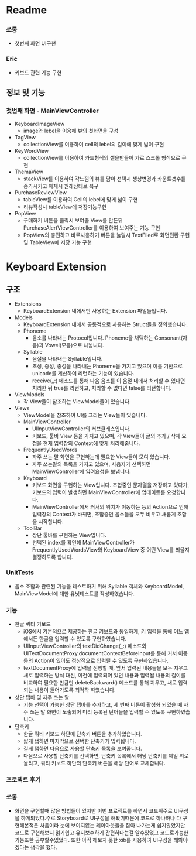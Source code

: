 # Readme

### 쏘롱

- 첫번째 화면 UI구현

### Eric

- 키보드 관련 기능 구현

## 정보 및 기능

### 첫번째 화면 - MainViewController

- KeyboardImageView
    - image와 lebel을 이용해 뷰의 첫화면을 구성
- TagView
    - collectionView를 이용하여 cell의 lebel의 길이에 맞게 넓이 구현
- KeyWordView
    - collectionView를 이용하여 카드형식의 셀을만들어 가로 스크롤 형식으로 구현
- ThemaView
    - stackView를 이용하여 각느낌의 뷰를 담아 선택시 생상변경과 카운트갯수를 증가시키고 해제시 원래상태로 복구
- PurchaseReviewView
    - tableView를 이용하여 Cell의 lebel에 맞게 넓이 구현
    - 리뷰작성시 tableView에 저장기능구현
- PopView
    - 구매하기 버튼을 클릭시 보여줄 View를 만든뒤 PurchaseAlertViewController를 이용하여 보여주는 기능 구현
    - PopView의 충전하고 바로사용하기 버튼을 눌릴시 TextFiled로 화면전환 구현및 TableView에 저장 기능 구현

# Keyboard Extension

## 구조

- Extensions
    - KeyboardExtension 내에서만 사용하는 Extension 파일들입니다.
- Models
    - KeyboardExtension 내에서 공통적으로 사용하는 Struct들을 정의했습니다.
    - Phoneme
        - 음소를 나타내는 Protocol입니다. Phoneme을 채택하는 Consonant(자음)과 Vowel(모음)으로 나뉩니다.
    - Syllable
        - 음절을 나타내는 Syllable입니다.
        - 초성, 중성, 종성을 나타내는 Phoneme을 가지고 있으며 이를 기반으로 unicode를 계산하여 리턴하는 기능이 있습니다.
        - receive(_:) 메소드를 통해 다음 음소를 이 음절 내에서 처리할 수 있다면 처리한 뒤 true를 리턴하고, 처리할 수 없다면 false를 리턴합니다.
- ViewModels
    - 각 View들이 참조하는 ViewModel들이 있습니다.
- Views
    - ViewModel을 참조하여 UI를 그리는 View들이 있습니다.
    - MainViewController
        - UIInputViewController의 서브클래스입니다.
        - 키보드, 툴바 View 등을 가지고 있으며, 각 View들이 글의 추가 / 삭제 요청을 현재 입력창의 Context에 맞게 처리해줍니다.
    - FrequentlyUsedWords
        - 자주 쓰는 말 화면을 구현하는데 필요한 View들이 모여 있습니다.
        - 자주 쓰는말의 목록을 가지고 있으며, 사용자가 선택하면 MainViewController에 입려요청을 보냅니다.
    - Keyboard
        - 키보드 화면을 구현하는 View입니다. 조합중인 문자열을 저장하고 있다가, 키보드의 입력이 발생하면 MainViewController에 업데이트를 요청합니다.
        - MainViewController에서 커서의 위치가 이동하는 등의 Action으로 인해 입력창의 Context가 바뀌면, 조합중인 음소들을 모두 비우고 새롭게 조합을 시작합니다.
    - ToolBar
        - 상단 툴바를 구현하는 View입니다.
        - 선택된 index를 확인해 MainViewController가 FrequentlyUsedWordsView와 KeyboardView 중 어떤 View를 띄울지 결정하도록 합니다.

### UnitTests

- 음소 조합과 관련된 기능을 테스트하기 위해 Syllable 객체와 KeyboardModel, MainViewModel에 대한 유닛테스트를 작성하였습니다.

### 기능

- 한글 쿼티 키보드
    - iOS에서 기본적으로 제공하는 한글 키보드와 동일하게, 키 입력을 통해 어느 앱에서든 한글을 입력할 수 있도록 구현하였습니다.
    - UIInputViewController의 textDidChange(_:) 메소드와 UITextDocumentProxy.documentContextBeforeInput를 통해 커서 이동 등의 Action이 있어도 정상적으로 입력될 수 있도록 구현하였습니다.
    - textDocumentProxy에 입력을 진행할 때, 앞서 입력된 내용들을 모두 지우고 새로 입력하는 방식 대신, 이전에 입력되어 있던 내용과 입력될 내용의 길이를 비교하여 필요한 만큼만 deleteBackward() 메소드를 통해 지우고, 새로 입력되는 내용이 들어가도록 최적하 하였습니다.
- 상단 탭바 및 자주 쓰는 말
    - 기능 선택이 가능한 상단 탭바를 추가하고, 세 번째 버튼이 활성화 되었을 때 자주 쓰는 말 화면이 노출되어 미리 등록된 단어들을 입력할 수 있도록 구현하였습니다.
- 단축키
    - 한글 쿼티 키보드 하단에 단축키 버튼을 추가하였습니다.
    - 짧게 탭하면 마지막으로 선택한 단축키가 입력됩니다.
    - 길게 탭하면 다음으로 사용할 단축키 목록을 보여줍니다.
    - 다음으로 사용할 단축키를 선택하면, 단축키 목록에서 해당 단축키를 제일 위로 올리고, 쿼티 키보드 하단의 단축키 버튼을 해당 단어로 교체합니다.
    

### 프로젝트 후기

### 쏘롱

- 화면을 구현할때 많은 방법들이 있지만 이번 프로젝트를 하면서
코드위주로 UI구성을 하게되었다.주로 Storyboard로 UI구성을 해봤기때문에 코드로 하나하나 다 구현해본적은 처음이라 눈에 보이지않는 레이아웃들을 잡아 나가는게 쉽지않았지만 코드로 구현해보니 읽기쉽고 유지보수하기 간편하다는걸 알수있었고 코드로가능한 기능또한 공부할수있었다. 또한 아직 해보지 못한 xib를 사용하여 UI구성을 해봐야겠다는 생각을 했다.
